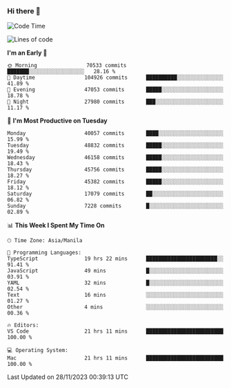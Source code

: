 ### Hi there 👋

<!--START_SECTION:waka-->
![Code Time](http://img.shields.io/badge/Code%20Time-4%2C582%20hrs%2038%20mins-blue)

![Lines of code](https://img.shields.io/badge/From%20Hello%20World%20I%27ve%20Written-106.9%20million%20lines%20of%20code-blue)

**I'm an Early 🐤** 

```text
🌞 Morning                70533 commits       ███████░░░░░░░░░░░░░░░░░░   28.16 % 
🌆 Daytime                104926 commits      ██████████░░░░░░░░░░░░░░░   41.89 % 
🌃 Evening                47053 commits       █████░░░░░░░░░░░░░░░░░░░░   18.78 % 
🌙 Night                  27980 commits       ███░░░░░░░░░░░░░░░░░░░░░░   11.17 % 
```
📅 **I'm Most Productive on Tuesday** 

```text
Monday                   40057 commits       ████░░░░░░░░░░░░░░░░░░░░░   15.99 % 
Tuesday                  48832 commits       █████░░░░░░░░░░░░░░░░░░░░   19.49 % 
Wednesday                46158 commits       █████░░░░░░░░░░░░░░░░░░░░   18.43 % 
Thursday                 45756 commits       █████░░░░░░░░░░░░░░░░░░░░   18.27 % 
Friday                   45382 commits       █████░░░░░░░░░░░░░░░░░░░░   18.12 % 
Saturday                 17079 commits       ██░░░░░░░░░░░░░░░░░░░░░░░   06.82 % 
Sunday                   7228 commits        █░░░░░░░░░░░░░░░░░░░░░░░░   02.89 % 
```


📊 **This Week I Spent My Time On** 

```text
🕑︎ Time Zone: Asia/Manila

💬 Programming Languages: 
TypeScript               19 hrs 22 mins      ███████████████████████░░   91.41 % 
JavaScript               49 mins             █░░░░░░░░░░░░░░░░░░░░░░░░   03.91 % 
YAML                     32 mins             █░░░░░░░░░░░░░░░░░░░░░░░░   02.54 % 
Text                     16 mins             ░░░░░░░░░░░░░░░░░░░░░░░░░   01.27 % 
Other                    4 mins              ░░░░░░░░░░░░░░░░░░░░░░░░░   00.36 % 

🔥 Editors: 
VS Code                  21 hrs 11 mins      █████████████████████████   100.00 % 

💻 Operating System: 
Mac                      21 hrs 11 mins      █████████████████████████   100.00 % 
```


 Last Updated on 28/11/2023 00:39:13 UTC
<!--END_SECTION:waka-->


<!--
**rad182/rad182** is a ✨ _special_ ✨ repository because its `README.md` (this file) appears on your GitHub profile.

Here are some ideas to get you started:

- 🔭 I’m currently working on ...
- 🌱 I’m currently learning ...
- 👯 I’m looking to collaborate on ...
- 🤔 I’m looking for help with ...
- 💬 Ask me about ...
- 📫 How to reach me: ...
- 😄 Pronouns: ...
- ⚡ Fun fact: ...
-->

